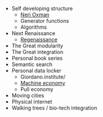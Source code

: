 - Self developing structure
	- [Neri Oxman](https://www.media.mit.edu/people/neri/overview/)
	- Generator functions
	- Algorithms
- Next Renaissance
	- [Regenaissance](https://docs.google.com/document/u/1/d/1toqpJ8IcOnc-TeP_-AnGNEKz5jTIZk6OeWj2XD1REuE/edit?usp=drive_web&ouid=102906518489124983766)
- The Great modularity
- The Great integration
- Personal book series
- Semantic search
- Personal data locker
	- Giordano.institute/
	- [Machine economy](https://www.giordano.institute/the-machine-economy)
	- Pull economy
- Moving cities
- Physical internet
- Walking trees / bio-tech integration 